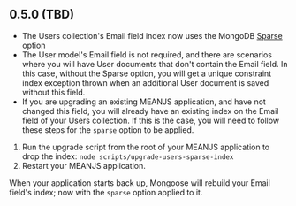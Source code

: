 ﻿<a name="0.5.0"></a>

## 0.5.0 (TBD)

* The Users collection's Email field index now uses the MongoDB [Sparse](https://docs.mongodb.org/manual/core/index-sparse/) option
* The User model's Email field is not required, and there are scenarios where you will have User documents that don't contain the Email field. In this case, without the Sparse option, you will get a unique constraint index exception thrown when an additional User document is saved without this field.
* If you are upgrading an existing MEANJS application, and have not changed this field, you will already have an existing index on the Email field of your Users collection. If this is the case, you will need to follow these steps for the `sparse` option to be applied.

1. Run the upgrade script from the root of your MEANJS application to drop the index: `node scripts/upgrade-users-sparse-index`
2. Restart your MEANJS application.

When your application starts back up, Mongoose will rebuild your Email field's index; now with the `sparse` option applied to it.
